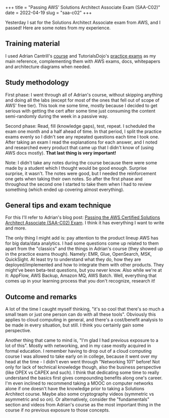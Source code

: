 +++
title = "Passing AWS' Solutions Architect Associate Exam (SAA-C02)"
date = 2022-04-19
slug = "saa-c02"
+++

Yesterday I sat for the Solutions Architect Associate exam from AWS, and I passed! Here are some notes from my experience.

## Training material

I used Adrian Cantrill's [course](https://learn.cantrill.io/p/aws-certified-solutions-architect-associate-saa-c02) and TutorialsDojo's [practice exams](https://portal.tutorialsdojo.com/courses/aws-certified-solutions-architect-associate-practice-exams/) as my main reference, complementing them with AWS exams, docs, whitepapers and architecture diagrams when needed.

## Study methodology

First phase: I went through all of Adrian's course, without skipping anything and doing all the labs (except for most of the ones that fell out of scope of AWS' free tier). This took me some time, mostly because I decided to get serious with getting the cert after some time just consuming the content semi-randomly during the week in a passive way.

Second phase: Read, fill (knowledge gaps), test, repeat. I scheduled the exam one month and a half ahead of time. In that period, I split the practice exams evenly so I didn't see any repeated questions each time I took one. After taking an exam I read the explanations for each answer, and I noted and researched every product that came up that I didn't know of (using AWS docs mostly). **That last thing is very important!**

Note: I didn't take any notes during the course because there were some made by a student which I thought would be good enough. Surprise surprise, it wasn't. The notes were good, but I needed the reinforcement one gets when taking their own notes. So after the first phase and throughout the second one I started to take them when I had to review something (which ended up covering almost everything).

## General tips and exam technique

For this I'll refer to Adrian's blog post: [Passing the AWS Certified Solutions Architect Associate (SAA-C02) Exam](https://cantrill.io/2020/05/24/Passing-the-AWS-certified-solutions-architect-associate-saa-c02-certification.html). I think it has everything I want to write and more.

The only thing I might add is: pay attention to the product lineup AWS has for big data/data analytics. I had some questions come up related to them apart from the "classics" and the things in Adrian's course (they showed up in the practice exams though). Namely: EMR, Glue, OpenSearch, MSK, QuickSight. At least try to understand what they do, how they are deployed/implemented and how to integrate them with other products. They might've been beta-test questions, but you never know. Also while we're at it: AppFlow, AWS Backup, Amazon MQ, AWS Batch. Well, everything that comes up in your learning process that you don't recognize, research it!

## Outcome and remarks

A lot of the time I caught myself thinking, "it's so cool that there's so much a small team or just one person can do with all these tools". Obviously this applies to cloud computing in general, and there's a cost/benefit analysis to be made in every situation, but still. I think you certainly gain some perspective.

Another thing that came to mind is, "I'm glad I had previous exposure to a lot of this". Mostly with networking, and in my case mostly acquired in formal education. I remember having to drop out of a cloud computing course I was allowed to take early on in college, because it went over my head at the time - I didn't even went through "Networking 101" before! Not only for lack of technical knowledge though, also the business perspective (like OPEX vs CAPEX and such). I think that dedicating some time to really understand the basics first gives compounding benefits along one's career. I'm even inclined to recommend taking a MOOC on computer networks alone if one doesn't have the knowledge prior to taking a Solutions Architect course. Maybe also some cryptography videos (symmetric vs asymmetric and so on). Or alternatively, consider the "fundamentals" section and videos from Adrian's course as the most important thing in the course if no previous exposure to those concepts.
